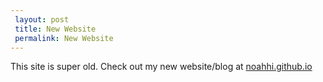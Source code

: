 ```yaml
---
 layout: post
 title: New Website
 permalink: New Website
---
```


This site is super old. Check out my new website/blog at <a href="https://noahhi.github.io">noahhi.github.io</a>
